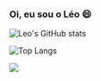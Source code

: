 ### Oi, eu sou o Léo 😄

![Leo's GitHub stats](https://github-readme-stats.vercel.app/api?username=leonardohenriquedev&show_icons=true&theme=vue-dark&hide=stars,issues&locale=pt-br)

![Top Langs](https://github-readme-stats.vercel.app/api/top-langs/?username=leonardohenriquedev&layout=compact&theme=vue-dark)

[<img src="https://img.shields.io/badge/LinkedIn-0077B5?style=for-the-badge&logo=linkedin&logoColor=white">](https://www.linkedin.com/in/leonardohenriquemachado/)
